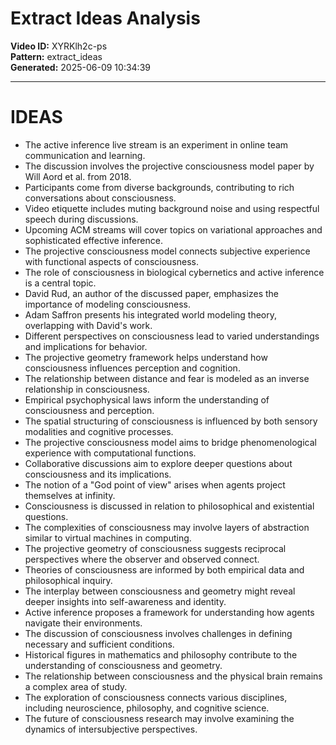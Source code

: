 # Extract Ideas Analysis

**Video ID:** XYRKlh2c-ps  
**Pattern:** extract_ideas  
**Generated:** 2025-06-09 10:34:39  

---

# IDEAS

- The active inference live stream is an experiment in online team communication and learning.
- The discussion involves the projective consciousness model paper by Will Aord et al. from 2018.
- Participants come from diverse backgrounds, contributing to rich conversations about consciousness.
- Video etiquette includes muting background noise and using respectful speech during discussions.
- Upcoming ACM streams will cover topics on variational approaches and sophisticated effective inference.
- The projective consciousness model connects subjective experience with functional aspects of consciousness.
- The role of consciousness in biological cybernetics and active inference is a central topic.
- David Rud, an author of the discussed paper, emphasizes the importance of modeling consciousness.
- Adam Saffron presents his integrated world modeling theory, overlapping with David's work.
- Different perspectives on consciousness lead to varied understandings and implications for behavior.
- The projective geometry framework helps understand how consciousness influences perception and cognition.
- The relationship between distance and fear is modeled as an inverse relationship in consciousness.
- Empirical psychophysical laws inform the understanding of consciousness and perception.
- The spatial structuring of consciousness is influenced by both sensory modalities and cognitive processes.
- The projective consciousness model aims to bridge phenomenological experience with computational functions.
- Collaborative discussions aim to explore deeper questions about consciousness and its implications.
- The notion of a "God point of view" arises when agents project themselves at infinity.
- Consciousness is discussed in relation to philosophical and existential questions.
- The complexities of consciousness may involve layers of abstraction similar to virtual machines in computing.
- The projective geometry of consciousness suggests reciprocal perspectives where the observer and observed connect.
- Theories of consciousness are informed by both empirical data and philosophical inquiry.
- The interplay between consciousness and geometry might reveal deeper insights into self-awareness and identity.
- Active inference proposes a framework for understanding how agents navigate their environments.
- The discussion of consciousness involves challenges in defining necessary and sufficient conditions.
- Historical figures in mathematics and philosophy contribute to the understanding of consciousness and geometry.
- The relationship between consciousness and the physical brain remains a complex area of study.
- The exploration of consciousness connects various disciplines, including neuroscience, philosophy, and cognitive science.
- The future of consciousness research may involve examining the dynamics of intersubjective perspectives.